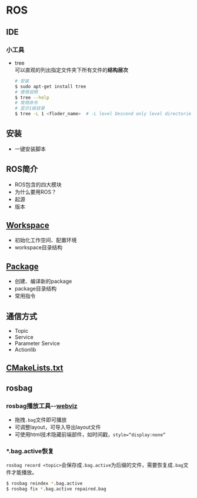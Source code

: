 # ROS








## IDE



### 小工具

* tree  
    可以直观的列出指定文件夹下所有文件的**结构层次**
    ``` bash
    # 安装
    $ sudo apt-get install tree
    # 使用说明
    $ tree --help
    # 常用命令
    # 显示1级目录
    $ tree -L 1 <floder_name>  # -L level Descend only level directories deep.
    ```

## 安装
* 一键安装脚本

## ROS简介
* ROS包含的四大模块
* 为什么要用ROS？
* 起源
* 版本

## [Workspace](workspace.md)
* 初始化工作空间、配置环境
* workspace目录结构

## [Package](package.md)
* 创建、编译新的package
* package目录结构
* 常用指令


## 通信方式

* Topic  
* Service  
* Parameter Service  
* Actionlib

## [CMakeLists.txt](ros_cmakelists.md)


## rosbag

### rosbag播放工具--[webviz](https://webviz.io/)  

* 拖拽`.bag`文件即可播放
* 可调整layout，可导入导出layout文件
* 可使用html技术隐藏前端部件，如时间戳，`style=“display:none”`

### *.bag.active恢复

`rosbag record <topic>`会保存成`.bag.active`为后缀的文件，需要恢复成`.bag`文件才能播放。
``` bash
$ rosbag reindex *.bag.active
$ rosbag fix *.bag.active repaired.bag
```